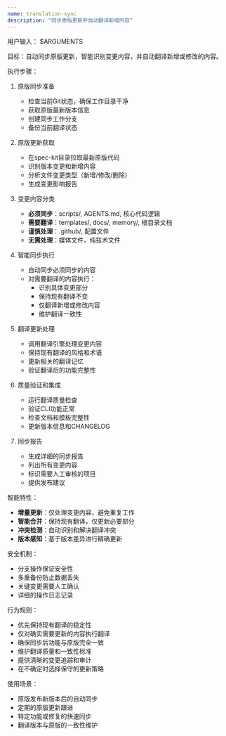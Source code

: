 ```yaml
---
name: translation-sync
description: "同步原版更新并自动翻译新增内容"
---
```


用户输入：
$ARGUMENTS

目标：自动同步原版更新，智能识别变更内容，并自动翻译新增或修改的内容。

执行步骤：

1. 原版同步准备
   - 检查当前Git状态，确保工作目录干净
   - 获取原版最新版本信息
   - 创建同步工作分支
   - 备份当前翻译状态

2. 原版更新获取
   - 在spec-kit目录拉取最新原版代码
   - 识别版本变更和新增内容
   - 分析文件变更类型（新增/修改/删除）
   - 生成变更影响报告

3. 变更内容分类
   - **必须同步**：scripts/, AGENTS.md, 核心代码逻辑
   - **需要翻译**：templates/, docs/, memory/, 根目录文档
   - **谨慎处理**：.github/, 配置文件
   - **无需处理**：媒体文件，纯技术文件

4. 智能同步执行
   - 自动同步必须同步的内容
   - 对需要翻译的内容执行：
     * 识别具体变更部分
     * 保持现有翻译不变
     * 仅翻译新增或修改内容
     * 维护翻译一致性

5. 翻译更新处理
   - 调用翻译引擎处理变更内容
   - 保持现有翻译的风格和术语
   - 更新相关的翻译记忆
   - 验证翻译后的功能完整性

6. 质量验证和集成
   - 运行翻译质量检查
   - 验证CLI功能正常
   - 检查文档和模板完整性
   - 更新版本信息和CHANGELOG

7. 同步报告
   - 生成详细的同步报告
   - 列出所有变更内容
   - 标识需要人工审核的项目
   - 提供发布建议

智能特性：
- **增量更新**：仅处理变更内容，避免重复工作
- **智能合并**：保持现有翻译，仅更新必要部分
- **冲突检测**：自动识别和解决翻译冲突
- **版本感知**：基于版本差异进行精确更新

安全机制：
- 分支操作保证安全性
- 多重备份防止数据丢失
- 关键变更需要人工确认
- 详细的操作日志记录

行为规则：
- 优先保持现有翻译的稳定性
- 仅对确实需要更新的内容执行翻译
- 确保同步后功能与原版完全一致
- 维护翻译质量和一致性标准
- 提供清晰的变更追踪和审计
- 在不确定时选择保守的更新策略

使用场景：
- 原版发布新版本后的自动同步
- 定期的原版更新跟进
- 特定功能或修复的快速同步
- 翻译版本与原版的一致性维护